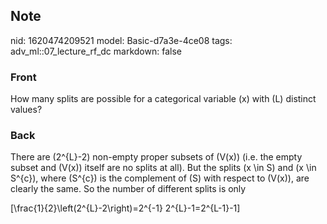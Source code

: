 ## Note
nid: 1620474209521
model: Basic-d7a3e-4ce08
tags: adv_ml::07_lecture_rf_dc
markdown: false

### Front
How many splits are possible for a categorical variable \(x\) with \(L\) distinct values?

### Back
There are \(2^{L}-2\) non-empty proper subsets of \(V(x)\) (i.e. the empty subset and \(V(x)\) itself are no splits at all). But the splits \(x \in S\) and \(x \in S^{c}\), where \(S^{c}\) is the complement of \(S\) with respect to \(V(x)\), are clearly the same. So the number of different splits is only

\[\frac{1}{2}\left(2^{L}-2\right)=2^{-1} 2^{L}-1=2^{L-1}-1\]
